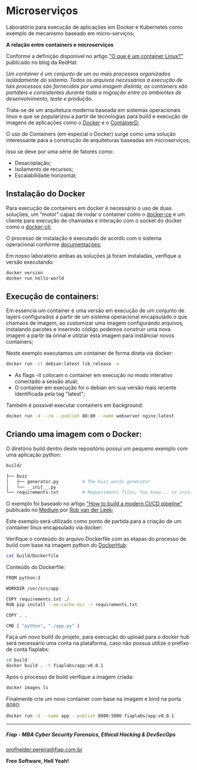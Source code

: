 # Microserviços

Laboratório para execução de aplicações em Docker e Kubernetes como exemplo de mecanismo baseado em micro-serviços;

**A relação entre containers e microserviços**

Conforme a definição disponível no artigo ["O que é um container Linux?"](https://www.redhat.com/pt-br/topics/containers/whats-a-linux-container) publicado no blog da RedHat:

*Um container é um conjunto de um ou mais processos organizados isoladamente do sistema. Todos os arquivos necessários à execução de tais processos são fornecidos por uma imagem distinta, os containers são portáteis e consistentes durante toda a migração entre os ambientes de desenvolvimento, teste e produção.*

Trata-se de um arquitetura moderna baseada em sistemas operacionais linux e que se popularizou a partir de tecnologias para build e execução de imagens de aplicações como o [Docker](https://www.docker.com/) e o [ContainerD](https://containerd.io/);

O uso de Containers (em especial o Docker) surge como uma solução interessante para a construção de arquiteturas baseadas em microserviços;

Isso se deve por uma série de fatores como:

- Desacoplação;
- Isolamento de recursos;
- Escalabilidade horizontal;

## Instalação do Docker

Para execução de containers em docker é necessário o uso de duas soluções, um "motor" capaz de rodar o container como o [docker-ce](https://boxboat.com/2018/12/07/docker-ce-vs-docker-ee/) e um cliente para execução de chamadas e interação com o socket do docker como o [docker-cli](https://docs.docker.com/engine/reference/commandline/cli/);

O processo de instalação é executado de acordo com o sistema operacional conforme [documentações](https://docs.docker.com/engine/install/);

Em nosso laboratório ambas as soluções já foram instaladas, verifique a versão executando:

```sh
docker version
docker run hello-world
```

## Execução de containers:

Em essencia um container é uma versão em execução de um conjunto de layers configurados a partir de um sistema operacional encapsulado o que chamaos de imagem, ao customizar uma imagem configurando arquivos, instalando pacotes e inserindo código podemos construir uma nova imagem a partir da orinal e utilziar esta imagem para instânciar novos containers;

Neste exemplo executamos um container de forma direta via docker:

```sh
docker run -it debian:latest lsb_release -a
```

- As flags -it colocam o container em execução no modo interativo conectado a sessão atual;
- O container em execução foi o debian em sua versão mais recente identificada pela tag "latest";

Também é possível executar containers em background:

```sh
docker run -d --rm --publish 80:80 --name webserver nginx:latest
```

## Criando uma imagem com o Docker:

O diretório build dentro deste repositório possui um pequeno exemplo com uma aplicação python: 

```sh
build/

├── buzz
│   ├── generator.py         # The buzz words generator
│   └── __init__.py
└── requirements.txt         # Requeriments files, You know... to install stuffs
```

O exemplo foi baseado no artigo ["How to build a modern CI/CD pipeline"](https://medium.com/bettercode/how-to-build-a-modern-ci-cd-pipeline-5faa01891a5b) publicado no [Medium](https://medium.com) por [Rob van der Leek](https://medium.com/@robvanderleek?source=post_header_lockup);


Este exemplo será utilizado como ponto de partida para a criação de um container linux encapsulado via docker:

Verifique o conteúdo do arquivo Dockerfile com as etapas do processo de build com base na imagem python do [DockerHub](https://hub.docker.com/_/python):

```sh
cat build/Dockerfile
```

Conteúdo do Dockerfile:

```sh
FROM python:3

WORKDIR /usr/src/app

COPY requirements.txt ./
RUN pip install --no-cache-dir -r requirements.txt

COPY . .

CMD [ "python", "./app.py" ]
```

Faça um novo build do projeto, para execução do upload para o docker hub será necessário uma conta na plataforma, caso não possua utilize o prefixo de conta fiaplabs:

```sh
cd build
docker build . -t fiaplabs/app:v0.0.1
```

Após o processo de build verifique a imagem criada:

```sh
docker images ls
```

Finalmente crie um novo container com base na imagem e bind na porta 8080:

```sh
docker run -d --name app --publish 8080:5000 fiaplabs/app:v0.0.1
```

---
##### Fiap - MBA Cyber Security Forensics, Ethical Hacking & DevSecOps
profhelder.pereira@fiap.com.br

**Free Software, Hell Yeah!**
